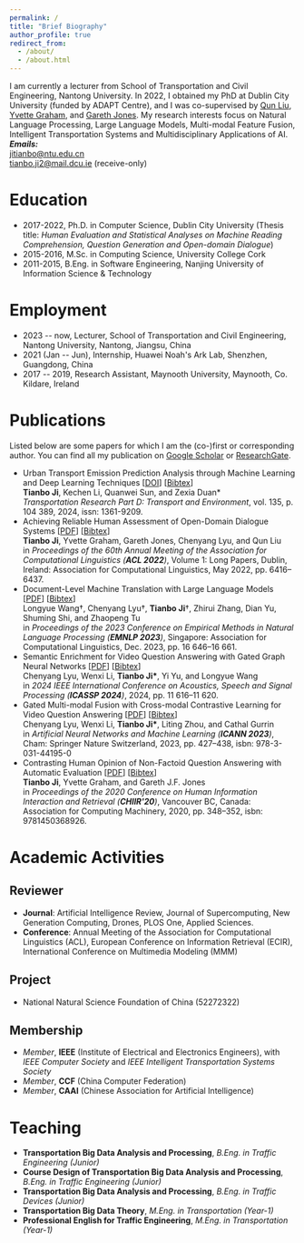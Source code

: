 ```yaml
---
permalink: /
title: "Brief Biography"
author_profile: true
redirect_from: 
  - /about/
  - /about.html
---
```


I am currently a lecturer from School of Transportation and Civil Engineering, Nantong University. In 2022, I obtained my PhD at Dublin City University (funded by ADAPT Centre), and I was co-supervised by [Qun Liu](https://liuquncn.github.io/index_en.html), [Yvette Graham](https://www.tcd.ie/scss/people/academic-staff/ygraham/), and [Gareth Jones](https://www.dcu.ie/computing/people/gareth-jones). My research interests focus on Natural Language Processing, Large Language Models, Multi-modal Feature Fusion, Intelligent Transportation Systems and Multidisciplinary Applications of AI.  
***Emails:***  
jitianbo@ntu.edu.cn  
tianbo.ji2@mail.dcu.ie (receive-only)


Education
======

* 2017-2022, Ph.D. in Computer Science, Dublin City University (Thesis title: *Human Evaluation and Statistical Analyses on Machine Reading Comprehension, Question Generation and Open-domain Dialogue*)
* 2015-2016, M.Sc. in Computing Science, University College Cork
* 2011-2015, B.Eng. in Software Engineering, Nanjing University of Information Science \& Technology

Employment
======

* 2023 -- now, Lecturer, School of Transportation and Civil Engineering, Nantong University, Nantong, Jiangsu, China
* 2021 (Jan -- Jun), Internship, Huawei Noah's Ark Lab, Shenzhen, Guangdong, China
* 2017 -- 2019, Research Assistant, Maynooth University, Maynooth, Co. Kildare, Ireland

Publications
======
Listed below are some papers for which I am the (co-)first or corresponding author. You can find all my publication on [Google Scholar](https://scholar.google.com/citations?user=mLc1OxUAAAAJ&hl=en) or [ResearchGate](https://www.researchgate.net/profile/Tianbo-Ji). 
<!-- **Corresponding Author*  
*†Equal Contribution* -->

* Urban Transport Emission Prediction Analysis through Machine Learning and Deep Learning Techniques [[DOI](https://doi.org/10.1016/j.trd.2024.104389)] [[Bibtex](/_publications/bibtex/acl2022.bib)]  
**Tianbo Ji**, Kechen Li, Quanwei Sun, and Zexia Duan\*  
*Transportation Research Part D: Transport and Environment*, vol. 135, p. 104 389, 2024, issn: 1361-9209.
* Achieving Reliable Human Assessment of Open-Domain Dialogue Systems [[PDF]()] [[Bibtex]()]   
**Tianbo Ji**, Yvette Graham, Gareth Jones, Chenyang Lyu, and Qun Liu  
in *Proceedings of the 60th Annual Meeting of the Association for Computational Linguistics (**ACL 2022**)*, Volume 1: Long Papers, Dublin, Ireland: Association for Computational Linguistics, May 2022, pp. 6416–6437. 
* Document-Level Machine Translation with Large Language Models [[PDF]()] [[Bibtex]()]   
Longyue Wang†, Chenyang Lyu†, **Tianbo Ji**†, Zhirui Zhang, Dian Yu, Shuming Shi, and Zhaopeng Tu  
in *Proceedings of the 2023 Conference on Empirical Methods in Natural Language Processing (**EMNLP 2023**)*, Singapore: Association for Computational Linguistics, Dec. 2023, pp. 16 646–16 661.
* Semantic Enrichment for Video Question Answering with Gated Graph Neural Networks  [[PDF]()] [[Bibtex]()]   
Chenyang Lyu, Wenxi Li, **Tianbo Ji\***, Yi Yu, and Longyue Wang  
in *2024 IEEE International Conference on Acoustics, Speech and Signal Processing (**ICASSP 2024**)*, 2024, pp. 11 616–11 620.
* Gated Multi-modal Fusion with Cross-modal Contrastive Learning for Video Question Answering [[PDF]()] [[Bibtex]()]   
Chenyang Lyu, Wenxi Li, **Tianbo Ji\***, Liting Zhou, and Cathal Gurrin  
in *Artificial Neural Networks and Machine Learning (**ICANN 2023**)*, Cham: Springer Nature Switzerland, 2023, pp. 427–438, isbn: 978-3-031-44195-0
* Contrasting Human Opinion of Non-Factoid Question Answering with Automatic Evaluation [[PDF]()] [[Bibtex]()]   
**Tianbo Ji**, Yvette Graham, and Gareth J.F. Jones  
in *Proceedings of the 2020 Conference on Human Information Interaction and Retrieval (**CHIIR'20**)*, Vancouver BC, Canada: Association for Computing Machinery, 2020, pp. 348–352, isbn: 9781450368926. 



<!-- * **Tianbo Ji**, Kechen Li, Quanwei Sun, and Zexia Duan\*, “Urban Transport Emission Prediction Analysis through Machine Learning and Deep Learning Techniques”, *Transportation Research Part D: Transport and Environment*, vol. 135, p. 104 389, 2024, issn: 1361-9209. doi: https://doi.org/10.1016/j.trd.2024.104389
* **Tianbo Ji**, Yvette Graham, Gareth Jones, Chenyang Lyu, and Qun Liu, “Achieving Reliable Human Assessment of Open-Domain Dialogue Systems”, in *Proceedings of the 60th Annual Meeting of the Association for Computational Linguistics* (Volume 1: Long Papers), Dublin, Ireland: Association for Computational Linguistics, May 2022, pp. 6416–6437. doi: 10.18653/v1/2022.acl-long.445
* Chenyang Lyu, Wenxi Li, **Tianbo Ji\***, Longyue Wang, Liting Zhou, Cathal Gurrin, Linyi Yang, Yi Yu, Yvette Graham, and Jennifer Foster, “Graph-based video-language learning with multi-grained audio-visual alignment”, in *Proceedings of the 31st ACM International Conference on Multimedia* ( MM'23), Ottawa ON, Canada: Association for Computing Machinery, 2023, pp. 3975–3984, isbn: 9798400701085. doi: 10.1145/3581783.3612132

* *Longyue Wang†*, *Chenyang Lyu†*, ***Tianbo Ji**†*, Zhirui Zhang, Dian Yu, Shuming Shi, and Zhaopeng Tu, “Document-Level Machine Translation with Large Language Models”, in Proceedings of the 2023 Conference on Empirical Methods in Natural Language Processing, Singapore: Association for Computational Linguistics, Dec. 2023, pp. 16 646–16 661. doi: 10.18653/v1/2023.emnlp-main.1036
* Chenyang Lyu, Wenxi Li, **Tianbo Ji\***, Yi Yu, and Longyue Wang, “Semantic Enrichment for Video Question Answering with Gated Graph Neural Networks”, in *2024 IEEE International Conference on Acoustics, Speech and Signal Processing* (ICASSP 2024), 2024, pp. 11 616–11 620. doi: 10.1109/ICASSP48485.2024.10447275
* Chenyang Lyu, Wenxi Li, **Tianbo Ji\***, Liting Zhou, and Cathal Gurrin, “Gated Multi-modal Fusion with Cross-modal Contrastive Learning for Video Question Answering”, in *Artificial Neural Networks and Machine Learning* (ICANN 2023), Cham: Springer Nature Switzerland, 2023, pp. 427–438, isbn: 978-3-031-44195-0
* **Tianbo Ji**, Yvette Graham, and Gareth J.F. Jones, “Contrasting Human Opinion of Non-Factoid Question Answering with Automatic Evaluation”, in *Proceedings of the 2020 Conference on Human Information Interaction and Retrieval* (CHIIR'20), Vancouver BC, Canada: Association for Computing Machinery, 2020, pp. 348–352, isbn: 9781450368926. doi: 10.1145/3343413.3377996   -->



Academic Activities
======

Reviewer
------
* **Journal**: Artificial Intelligence Review, Journal of Supercomputing, New Generation Computing, Drones, PLOS One, Applied Sciences.
* **Conference**: Annual Meeting of the Association for Computational Linguistics (ACL), European Conference on Information Retrieval (ECIR), International Conference on Multimedia Modeling (MMM)

Project
------
* National Natural Science Foundation of China (52272322)

Membership
------
* *Member*, **IEEE** (Institute of Electrical and Electronics Engineers), with *IEEE Computer Society* and *IEEE Intelligent Transportation Systems Society*
* *Member*, **CCF** (China Computer Federation)
* *Member*, **CAAI** (Chinese Association for Artificial Intelligence)
  
Teaching
======
* **Transportation Big Data Analysis and Processing**, *B.Eng. in Traffic Engineering (Junior)*
* **Course Design of Transportation Big Data Analysis and Processing**, *B.Eng. in Traffic Engineering (Junior)*
* **Transportation Big Data Analysis and Processing**, *B.Eng. in Traffic Devices (Junior)* 
* **Transportation Big Data Theory**, *M.Eng. in Transportation (Year-1)*
* **Professional English for Traffic Engineering**, *M.Eng. in Transportation (Year-1)*
